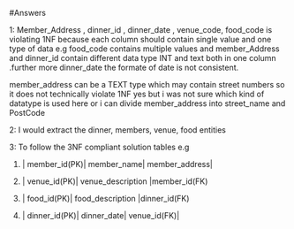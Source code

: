#Answers

1: Member_Address , dinner_id , dinner_date , venue_code, food_code is violating 1NF because each column should contain single value and one type of data e.g food_code contains multiple values and member_Address and dinner_id contain different data type INT and text both in one column .further more dinner_date the formate of date is not consistent.

member_address can be a TEXT type which may contain street numbers so it does not technically violate 1NF
yes but i was not sure which kind of datatype is used here or i can divide member_address into street_name and PostCode

2: I would extract the dinner, members, venue, food entities

3: To follow the 3NF compliant solution tables e.g

1.  | member_id(PK)| member_name| member_address|

2.  | venue_id(PK)| venue_description |member_id(FK)

3.  | food_id(PK)| food_description |dinner_id(FK)

4.  | dinner_id(PK)| dinner_date| venue_id(FK)|
